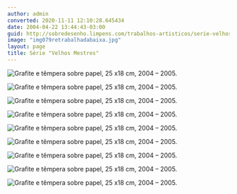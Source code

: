 ```yaml
---
author: admin
converted: 2020-11-11 12:10:28.645434
date: 2004-04-22 13:44:43-03:00
guid: http://sobredesenho.limpens.com/trabalhos-artisticos/serie-velhos-mestres/
image: "img079retrabalhadabaixa.jpg"
layout: page
title: Série "Velhos Mestres"
---
```


![](img082retrabalhadabaixa.jpg "Grafite e têmpera sobre papel, 25 x18 cm, 2004 – 2005.")

![](img084retrabalhadabaixa.jpg "Grafite e têmpera sobre papel, 25 x18 cm, 2004 – 2005.")

![](img083retrabalhadabaixa.jpg "Grafite e têmpera sobre papel, 25 x18 cm, 2004 – 2005.")

![](img081retrabalhadabaixa.jpg "Grafite e têmpera sobre papel, 25 x18 cm, 2004 – 2005.")

![](img080retrabalhadabaixa.jpg "Grafite e têmpera sobre papel, 25 x18 cm, 2004 – 2005.")

![](img079retrabalhadabaixa.jpg "Grafite e têmpera sobre papel, 25 x18 cm, 2004 – 2005.")

![](img077retrabalhadabaixa.jpg "Grafite e têmpera sobre papel, 25 x18 cm, 2004 – 2005.")

![](img076retrabalhadabaixa.jpg "Grafite e têmpera sobre papel, 25 x18 cm, 2004 – 2005.")

![](img075retrabalhadabaixa.jpg "Grafite e têmpera sobre papel, 25 x18 cm, 2004 – 2005.")
